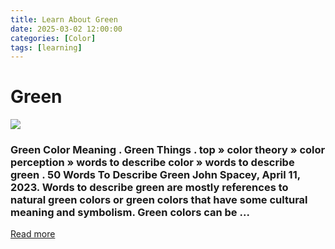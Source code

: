 ```yaml
---
title: Learn About Green
date: 2025-03-02 12:00:00
categories: [Color]
tags: [learning]
---
```


# Green
![](https://bemoreyouonline.com/wp-content/uploads/2020/06/Green-Colour-Names-Shades-of-Green.png)

### Green Color Meaning . Green Things . top » color theory » color perception » words to describe color » words to describe green . 50 Words To Describe Green John Spacey, April 11, 2023. Words to describe green are mostly references to natural green colors or green colors that have some cultural meaning and symbolism. Green colors can be ...
[Read more](https://simplicable.com/colors/words-to-describe-green)
    